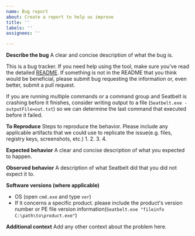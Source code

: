 ```yaml
---
name: Bug report
about: Create a report to help us improve
title: ''
labels: ''
assignees: ''

---
```


**Describe the bug**
A clear and concise description of what the bug is.

This is a bug tracker. If you need help using the tool, make sure you've read the detailed [README](https/github.com/GhostPack/Seatbelt/blob/master/README.md). If something is not in the README that you think would be beneficial, please submit bug requesting the information or, even better, submit a pull request.

If you are running multiple commands or a command group and Seatbelt is crashing before it finishes, consider writing output to a file (`Seatbelt.exe -outputFile=out.txt`) so we can determine the last command that executed before it failed.

**To Reproduce**
Steps to reproduce the behavior. Please include any applicable artifacts that we could use to replicate the issue(e.g. files, registry keys, screenshots, etc.)
1.
2.
3.
4.

**Expected behavior**
A clear and concise description of what you expected to happen.

**Observed behavior**
A description of what Seatbelt did that you did not expect it to.

**Software versions (where applicable)**
 - OS (open `cmd.exe` and type `ver`)
 - If it concerns a specific product. please include the product's version number or PE file version information(`Seatbelt.exe "fileinfo C:\path\to\product.exe"`)

**Additional context**
Add any other context about the problem here.
